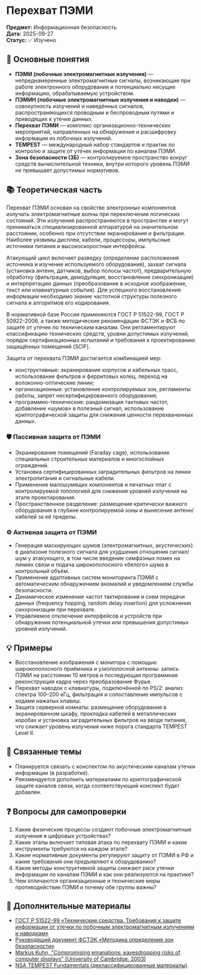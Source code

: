 # Перехват ПЭМИ

**Предмет:** Информационная безопасность  
**Дата:** 2025-09-27  
**Статус:** ✅ Изучено    

## 🎯 Основные понятия
- **ПЭМИ (побочные электромагнитные излучения)** — непреднамеренные электромагнитные сигналы, возникающие при работе электронного оборудования и потенциально несущие информацию, обрабатываемую устройством.
- **ПЭМИН (побочные электромагнитные излучения и наводки)** — совокупность излучений и наведённых сигналов, распространяющихся проводным и беспроводным путями и приводящих к утечке данных.
- **Перехват ПЭМИ** — комплекс организационно-технических мероприятий, направленных на обнаружение и расшифровку информации из побочных излучений.
- **TEMPEST** — международный набор стандартов и практик по контролю и защите от утечек информации по каналам ПЭМИ.
- **Зона безопасности (ЗБ)** — контролируемое пространство вокруг средств вычислительной техники, внутри которого уровень ПЭМИ не превышает допустимых нормативов.

## 📚 Теоретическая часть
Перехват ПЭМИ основан на свойстве электронных компонентов излучать электромагнитные волны при переключении логических состояний. Эти излучения распространяются в пространстве и могут приниматься специализированной аппаратурой на значительном расстоянии, особенно при отсутствии экранирования и фильтрации. Наиболее уязвимы дисплеи, кабели, процессоры, импульсные источники питания и высокоскоростные интерфейсы.

Атакующий цикл включает разведку (определение расположения источника и изучение используемого оборудования), захват сигнала (установка антенн, датчиков, выбор полосы частот), предварительную обработку (фильтрация, демодуляция, восстановление синхронизации) и интерпретацию данных (преобразование в исходное изображение, текст или клавиатурные события). Для успешного восстановления информации необходимо знание частотной структуры полезного сигнала и алгоритмов его кодирования.

В нормативной базе России применяются ГОСТ Р 51522-99, ГОСТ Р 50922-2006, а также методические рекомендации ФСТЭК и ФСБ по защите от утечек по техническим каналам. Они регламентируют классификацию технических средств, уровни допустимых излучений, порядок сертификационных испытаний и требования к проектированию защищённых помещений (SCIF).

Защита от перехвата ПЭМИ достигается комбинацией мер:
- конструктивные: экранирование корпусов и кабельных трасс, использование фильтров и ферритовых колец, переход на волоконно-оптические линии;
- организационные: установление контролируемых зон, регламенты работы, запрет несертифицированного оборудования;
- программно-технические: рандомизация тактовых частот, добавление «шумов» в полезный сигнал, использование криптографической защиты для снижения ценности перехваченных данных.

### 🛡️ Пассивная защита от ПЭМИ
- Экранирование помещений (Faraday cage), использование специальных строительных материалов и многослойных ограждений.
- Установка сертифицированных заградительных фильтров на линии электропитания и сигнальные кабели.
- Применение малошумящих компонентов и печатных плат с контролируемой топологией для снижения уровней излучения на этапе проектирования.
- Пространственное разделение: размещение критически важного оборудования в глубине контролируемой зоны и вынесение антенн/кабелей за её пределы.

### ⚙️ Активная защита от ПЭМИ
- Генерация маскирующих шумов (электромагнитных, акустических) в диапазоне полезного сигнала для ухудшения отношения сигнал/шум у атакующего, в том числе введение симфазных помех на линиях связи и подача широкополосного «белого» шума в контрольный объём.
- Применение адаптивных систем мониторинга ПЭМИ с автоматическим обнаружением аномалий и уведомлением службы безопасности.
- Динамическое изменение частот тактирования и схем передачи данных (frequency hopping, random delay insertion) для усложнения синхронизации при перехвате.
- Управляемое отключение интерфейсов и устройств при обнаружении потенциальной утечки или превышения допустимых уровней излучений.

## 💡 Примеры
- Восстановление изображения с монитора с помощью широкополосного приёмника и узкополосной антенны: запись ПЭМИ на расстоянии 10 метров и последующая программная реконструкция кадра через преобразование Фурье.
- Перехват наводок с клавиатуры, подключённой по PS/2: анализ спектра 100–200 кГц, фильтрация и сопоставление импульсов с кодами нажатых клавиш.
- Защита серверной комнаты: размещение оборудования в экранированном шкафу, прокладка кабелей в металлических коробах и установка заградительных фильтров на вводе питания, что снижает уровень излучения ниже порога стандарта TEMPEST Level II.

## 🔗 Связанные темы
- Планируется связать с конспектом по акустическим каналам утечки информации (в разработке).
- Рекомендуется дополнить материалами по криптографической защите каналов связи, когда соответствующий конспект будет добавлен.

## ❓ Вопросы для самопроверки
1. Какие физические процессы создают побочные электромагнитные излучения в цифровых устройствах?
2. Какие этапы включает типовая атака по перехвату ПЭМИ и какие инструменты требуются на каждом этапе?
3. Какие нормативные документы регулируют защиту от ПЭМИ в РФ и какие требования они предъявляют к оборудованию?
4. Какие методы конструктивной защиты снижают риск утечки информации по каналам ПЭМИ и как они реализуются на практике?
5. Чем отличаются организационные и технические меры противодействия ПЭМИ и почему обе группы важны?

## 📖 Дополнительные материалы
- [ГОСТ Р 51522-99 «Технические средства. Требования к защите информации от утечки по побочным электромагнитным излучениям и наводкам»](https://docs.cntd.ru/document/1200024725)
- [Руководящий документ ФСТЭК «Методика определения зон безопасности»](https://fstec.ru)
- [Markus Kuhn, "Compromising emanations: eavesdropping risks of computer displays" (University of Cambridge, 2003)](https://www.cl.cam.ac.uk/~mgk25/emsec/)
- [NSA TEMPEST Fundamentals (деклассифицированные материалы)](https://cryptome.org/nsa-tempest.htm)
